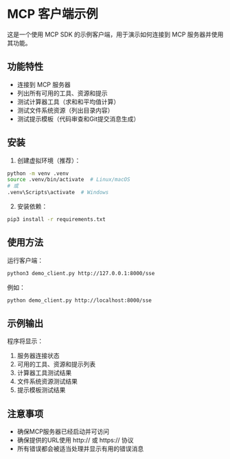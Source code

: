 # MCP 客户端示例

这是一个使用 MCP SDK 的示例客户端，用于演示如何连接到 MCP 服务器并使用其功能。

## 功能特性

- 连接到 MCP 服务器
- 列出所有可用的工具、资源和提示
- 测试计算器工具（求和和平均值计算）
- 测试文件系统资源（列出目录内容）
- 测试提示模板（代码审查和Git提交消息生成）

## 安装

1. 创建虚拟环境（推荐）：
```bash
python -m venv .venv
source .venv/bin/activate  # Linux/macOS
# 或
.venv\Scripts\activate  # Windows
```

2. 安装依赖：
```bash
pip3 install -r requirements.txt
```

## 使用方法

运行客户端：

```bash
python3 demo_client.py http://127.0.0.1:8000/sse
```

例如：

```bash
python demo_client.py http://localhost:8000/sse
```

## 示例输出

程序将显示：
1. 服务器连接状态
2. 可用的工具、资源和提示列表
3. 计算器工具测试结果
4. 文件系统资源测试结果
5. 提示模板测试结果

## 注意事项

- 确保MCP服务器已经启动并可访问
- 确保提供的URL使用 http:// 或 https:// 协议
- 所有错误都会被适当处理并显示有用的错误消息 